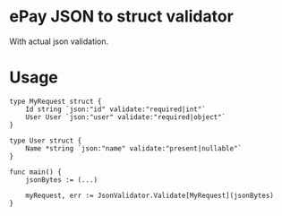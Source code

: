 # ePay JSON to struct validator
With actual json validation.

# Usage
```
type MyRequest struct {
    Id string `json:"id" validate:"required|int"`
    User User `json:"user" validate:"required|object"`
}

type User struct {
    Name *string `json:"name" validate:"present|nullable"`
}

func main() {
    jsonBytes := (...)
    
    myRequest, err := JsonValidator.Validate[MyRequest](jsonBytes)
}
```
